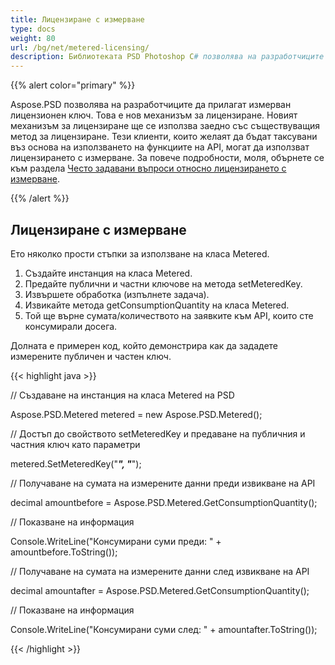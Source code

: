 ```yaml
---
title: Лицензиране с измерване
type: docs
weight: 80
url: /bg/net/metered-licensing/
description: Библиотеката PSD Photoshop C# позволява на разработчиците да прилагат измерван лицензионен ключ, който е нов механизъм за лицензиране и ще се използва заедно със съществуващия метод за лицензиране.
---
```


{{% alert color="primary" %}} 

Aspose.PSD позволява на разработчиците да прилагат измерван лицензионен ключ. Това е нов механизъм за лицензиране. Новият механизъм за лицензиране ще се използва заедно със съществуващия метод за лицензиране. Тези клиенти, които желаят да бъдат таксувани въз основа на използването на функциите на API, могат да използват лицензирането с измерване. За повече подробности, моля, обърнете се към раздела [Често задавани въпроси относно лицензирането с измерване](https://purchase.aspose.com/faqs/licensing/metered).

{{% /alert %}} 
## **Лицензиране с измерване**
Ето няколко прости стъпки за използване на класа Metered.

1. Създайте инстанция на класа Metered.
1. Предайте публични и частни ключове на метода setMeteredKey.
1. Извършете обработка (изпълнете задача).
1. Извикайте метода getConsumptionQuantity на класа Metered.
1. Той ще върне сумата/количеството на заявките към API, които сте консумирали досега.

Долната е примерен код, който демонстрира как да зададете измерените публичен и частен ключ.

{{< highlight java >}}

 // Създаване на инстанция на класа Metered на PSD

Aspose.PSD.Metered metered = new Aspose.PSD.Metered();



// Достъп до свойството setMeteredKey и предаване на публичния и частния ключ като параметри

metered.SetMeteredKey("*****", "*****");



// Получаване на сумата на измерените данни преди извикване на API

decimal amountbefore = Aspose.PSD.Metered.GetConsumptionQuantity();



// Показване на информация

Console.WriteLine("Консумирани суми преди: " + amountbefore.ToString());

// Получаване на сумата на измерените данни след извикване на API

decimal amountafter = Aspose.PSD.Metered.GetConsumptionQuantity();



// Показване на информация

Console.WriteLine("Консумирани суми след: " + amountafter.ToString());

{{< /highlight >}}